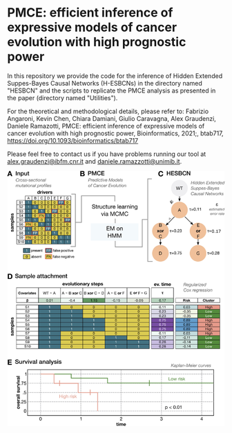PMCE: efficient inference of expressive models of cancer evolution with high prognostic power
===============================

In this repository we provide the code for the inference of Hidden Extended Suppes-Bayes Causal Networks (H-ESBCNs) in the directory named "HESBCN" and the scripts to replicate the PMCE analysis as presented in the paper (directory named "Utilities").

For the theoretical and methodological details, please refer to: Fabrizio Angaroni, Kevin Chen, Chiara Damiani, Giulio Caravagna, Alex Graudenzi, Daniele Ramazotti, PMCE: efficient inference of expressive models of cancer evolution with high prognostic power, Bioinformatics, 2021;, btab717, https://doi.org/10.1093/bioinformatics/btab717


Please feel free to contact us if you have problems running our tool at alex.graudenzi@ibfm.cnr.it and daniele.ramazzotti@unimib.it.

![Graphical abstract](/images/graphical_abstract.jpg)
